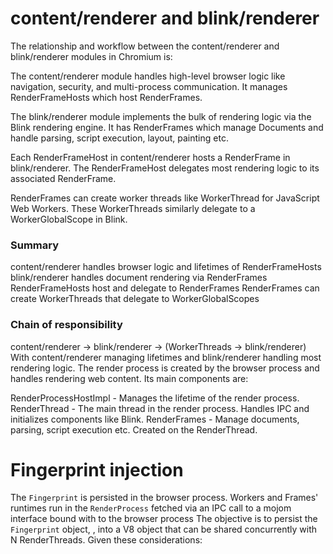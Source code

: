 # content/renderer and blink/renderer
The relationship and workflow between the content/renderer and blink/renderer modules in Chromium is:

The content/renderer module handles high-level browser logic like navigation, security, and multi-process communication. It manages RenderFrameHosts which host RenderFrames.

The blink/renderer module implements the bulk of rendering logic via the Blink rendering engine. It has RenderFrames which manage Documents and handle parsing, script execution, layout, painting etc.

Each RenderFrameHost in content/renderer hosts a RenderFrame in blink/renderer. The RenderFrameHost delegates most rendering logic to its associated RenderFrame.

RenderFrames can create worker threads like WorkerThread for JavaScript Web Workers. These WorkerThreads similarly delegate to a WorkerGlobalScope in Blink.

### Summary 
content/renderer handles browser logic and lifetimes of RenderFrameHosts
blink/renderer handles document rendering via RenderFrames
RenderFrameHosts host and delegate to RenderFrames
RenderFrames can create WorkerThreads that delegate to WorkerGlobalScopes

### Chain of responsibility

content/renderer → blink/renderer → (WorkerThreads → blink/renderer)
With content/renderer managing lifetimes and blink/renderer handling most rendering logic.
The render process is created by the browser process and handles rendering web content. Its main components are:

RenderProcessHostImpl - Manages the lifetime of the render process.
RenderThread - The main thread in the render process. Handles IPC and initializes components like Blink.
RenderFrames - Manage documents, parsing, script execution etc. Created on the RenderThread.


# Fingerprint injection 
The `Fingerprint` is persisted in the browser process. Workers and Frames' runtimes run in the `RenderProcess` fetched via an IPC call to a mojom interface bound with to the browser process
The objective is to persist the `Fingerprint` object, , into a V8 object that can be shared concurrently with N RenderThreads. Given these considerations:
